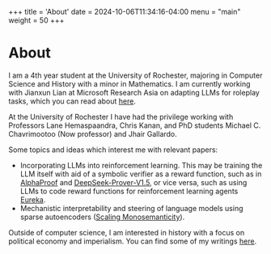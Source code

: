 +++
title = 'About'
date = 2024-10-06T11:34:16-04:00
menu = "main"
weight = 50
+++
# About
I am a 4th year student at the University of Rochester, majoring in Computer Science and History with a minor in Mathematics. I am currently working with Jianxun Lian at Microsoft Research Asia on adapting LLMs for roleplay tasks, which you can read about [here](/posts/low-param-soft-prompt/).

At the University of Rochester I have had the privilege working with Professors Lane Hemaspaandra, Chris Kanan, and PhD students Michael C. Chavrimootoo (Now professor) and Jhair Gallardo.

Some topics and ideas which interest me with relevant papers:
 - Incorporating LLMs into reinforcement learning. This may be training the LLM itself with aid of a symbolic verifier as a reward function, such as in [AlphaProof](https://deepmind.google/discover/blog/ai-solves-imo-problems-at-silver-medal-level/) and [DeepSeek-Prover-V1.5](https://arxiv.org/pdf/2408.08152), or vice versa, such as using LLMs to code reward functions for reinforcement learning agents [Eureka](https://arxiv.org/abs/2310.12931).
 - Mechanistic interpretability and steering of language models using sparse autoencoders ([Scaling Monosemanticity](https://transformer-circuits.pub/2024/scaling-monosemanticity/index.html)).


 Outside of computer science, I am interested in history with a focus on political economy and imperialism. You can find some of my writings [here](/categories/history).